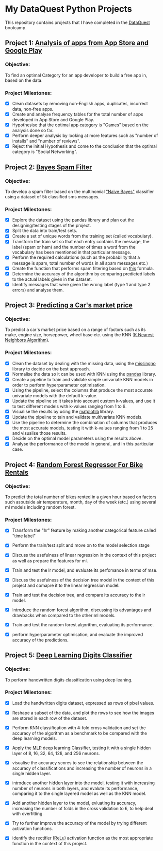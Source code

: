 # My DataQuest Python Projects
This repository contains projects that I have completed in the [DataQuest](https://www.dataquest.io/learn-with-dataquest/) bootcamp.

##  Project 1: [Analysis of apps from App Store and Google Play](https://github.com/VladimirSapozhnikov/my-dataquest-projects/blob/main/Project%201/Analysis%20of%20apps%20project.ipynb)

### Objective:
To find an optimal Category for an app developer to build a free app in, based on the data.

### Project Milestones:
- [x] Clean datasets by removing non-English apps, duplicates, incorrect data, non-free apps.
- [x] Create and analyse frequency tables for the total number of apps developed in App Store and Google Play.
- [x] Hypothesise that the optimal app category is "Games" based on the analysis done so far.
- [x] Perform deeper analysis by looking at more features such as "number of installs" and "number of reviews".
- [x] Reject the initial Hypothesis and come to the conclusion that the optimal category is "Social Networking".
      
## Project 2: [Bayes Spam Filter](https://github.com/VladimirSapozhnikov/my-dataquest-projects/blob/main/Project%202/Naive%20Bayes%20for%20message%20classification%20project.ipynb)

### Objective:
To develop a spam filter based on the multinomial ["Naive Bayes"](https://en.wikipedia.org/wiki/Naive_Bayes_classifier) classifier using a dataset of 5k classified sms messages.

### Project Milestones:
- [x] Explore the dataset using the [pandas](https://pandas.pydata.org/) library and plan out the designing/testing stages of the project.
- [x] Split the data into train/test sets.
- [x] Create a set of unique words from the training set (called vocabulary).
- [x] Transform the train set so that each entry contains the message, the label (spam or ham) and the number of times a word from the vocabulary has been mentioned in that particular message.
- [x] Perform the required calculations (such as the probability that a message is spam, total number of words in all spam messages etc.)                                       
- [x] Create the function that performs spam filtering based on [this](https://en.wikipedia.org/wiki/Naive_Bayes_classifier#Multinomial_na%C3%AFve_Bayes) formula.
- [x] Determine the accuracy of the algorithm by comparing predicted labels to the actual labels given in the dataset. 
- [x] Identify messages that were given the wrong label (type 1 and type 2 errors) and analyse them.

## Project 3: [Predicting a Car's market price](https://github.com/VladimirSapozhnikov/my-dataquest-projects/blob/main/Project%203/Predicting%20car's%20market%20price%20using%20its%20attributes%20project.ipynb)

### Objective:
To predict a car's market price based on a range of factors such as its make, engine size, horsepower, wheel base etc. using the KNN 
([K Nearest Neighbors Algorithm](https://scikit-learn.org/stable/modules/generated/sklearn.neighbors.KNeighborsRegressor.html)).

### Project Milestones:
- [x] Clean the dataset by dealing with the missing data, using the [missingno](https://github.com/ResidentMario/missingno) library to decide on the best approach.
- [x] Normalise the data so it can be used with KNN using the [pandas](https://pandas.pydata.org/) library.
- [x] Create a pipeline to train and validate simple univariate KNN models in order to perform hyperparameter optimisation.
- [x] Using the pipeline, select the columns that produce the most accurate univariate models with the default k-value. 
- [x] Update the pipeline so it takes into account custom k-values, and use it to test different models with k-values ranging from 1 to 9.
- [x] Visualise the results by using the [matplotlib](https://matplotlib.org/) library.
- [x] Update the pipeline to tain and validate multivariate KNN models.
- [x] Use the pipeline to determine the combination of columns that produces the most accurate models, testing it with k-values ranging from 1 to 25 and visualise those results.
- [x] Decide on the optimal model parameters using the results above.
- [x] Analyse the performance of the model in general, and in this particular case.

## Project 4: [Random Forest Regressor For Bike Rentals](https://github.com/VladimirSapozhnikov/my-dataquest-projects/blob/main/Project%204/Project_Predicting_Bike_Rentals.ipynb)

### Objective: 
To predict the total number of bikes rented in a given hour based on factors such asoutside air temperature, month, day of the week (etc.) using several ml models including random forest.

### Project Milestones:
- [x] Transform the "hr" feature by making another categorical feature called "time label" 
- [x]  Perform the train/test split and move on to the model selection stage
- [x]  Discuss the usefulness of linear regression in the context of this project as well as prepare the features for ml.
- [x]  Train and test the lr model, and evaluate its perfomance in terms of mse.
- [x]  Discuss the usefulness of the decision tree model in the context of this project and comapre it to the linear regression model.
- [x]  Train and test the decision tree, and compare its accuracy to the lr model.
- [x]  Introduce the random forest algorithm, discussing its advantages and drawbacks when compared to the other ml models.
- [x]  Train and test the random forest algorithm, evaluating its performance.
- [x]  perform hyperparameter optimisation, and evaluate the improved accuracy of the predictions.


## Project 5: [Deep Learning Digits Classifier](https://github.com/VladimirSapozhnikov/my-dataquest-projects/blob/main/Project%205/Project_digits_classifier.ipynb)

### Objective: 
To perform handwritten digits classification using deep leaning.

### Project Milestones:
- [x] Load the handwritten digits dataset, expressed as rows of pixel values.
- [x] Reshape a subset of the data, and plot the rows to see how the images are stored in each row of the dataset.
- [x] Perform KNN classification with 4-fold cross validation and set the accuracy of the algorithm as a benchmark to be compared with the deep learning models.
- [x] Apply the [MLP](https://scikit-learn.org/stable/modules/generated/sklearn.neural_network.MLPClassifier.html) deep learning Classifier, testing it with a single hidden layer of 8, 16, 32, 64, 128, and 256 neurons. 
- [x] visualise the accuracy scores to see the relationship between the accuracy of classifications and increasing the number of neurons in a single hidden layer.
- [x] introduce another hidden layer into the model, testing it with increasing number of neurons in both layers, and evalute its performance, comparing it to the single layered model as well as the KNN model.
- [x] Add another hidden layer to the model, evluating its accuracy, increasing the number of folds in the cross validation to 6, to help deal with overfitting.
- [x] Try to further improve the accuracy of the model by trying different activation functions.
- [x] identify the rectifier [(ReLu)](https://en.wikipedia.org/wiki/Rectifier_(neural_networks)) activation function as the most appropriate function in the context of this project.

